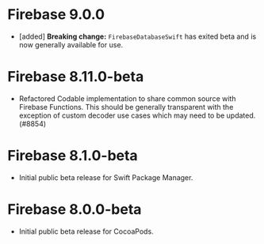 # Firebase 9.0.0
- [added] **Breaking change:** `FirebaseDatabaseSwift` has exited beta and is
  now generally available for use.

# Firebase 8.11.0-beta
- Refactored Codable implementation to share common source with Firebase Functions. This should be
  generally transparent with the exception of custom decoder use cases which may need to be updated. (#8854)

# Firebase 8.1.0-beta
- Initial public beta release for Swift Package Manager.

# Firebase 8.0.0-beta
- Initial public beta release for CocoaPods.
